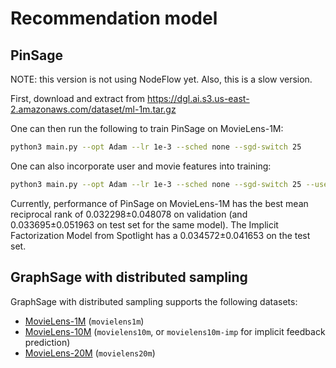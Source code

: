 # Recommendation model

## PinSage

NOTE: this version is not using NodeFlow yet.  Also, this is a slow version.

First, download and extract from https://dgl.ai.s3.us-east-2.amazonaws.com/dataset/ml-1m.tar.gz

One can then run the following to train PinSage on MovieLens-1M:

```bash
python3 main.py --opt Adam --lr 1e-3 --sched none --sgd-switch 25
```

One can also incorporate user and movie features into training:

```bash
python3 main.py --opt Adam --lr 1e-3 --sched none --sgd-switch 25 --use-feature
```

Currently, performance of PinSage on MovieLens-1M has the best mean reciprocal rank of
0.032298±0.048078 on validation (and 0.033695±0.051963 on test set for the same model).
The Implicit Factorization Model from Spotlight has a 0.034572±0.041653 on the test set.

## GraphSage with distributed sampling

GraphSage with distributed sampling supports the following datasets:

* [MovieLens-1M](https://dgl.ai.s3.us-east-2.amazonaws.com/dataset/ml-1m.tar.gz) (`movielens1m`)
* [MovieLens-10M](https://dgl.ai.s3.us-east-2.amazonaws.com/dataset/ml-10m.zip) (`movielens10m`, or `movielens10m-imp` for implicit feedback prediction)
* [MovieLens-20M](https://dgl.ai.s3.us-east-2.amazonaws.com/dataset/ml-20m.zip) (`movielens20m`)
